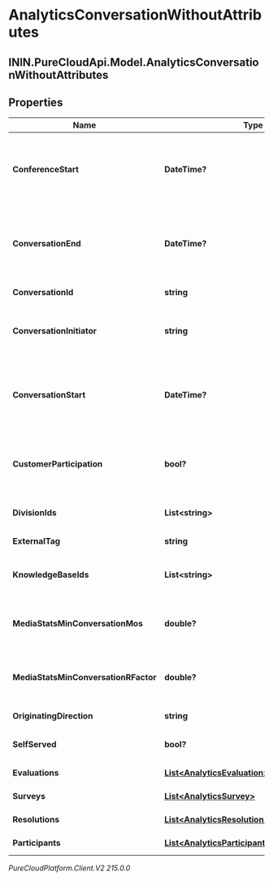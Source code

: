 # AnalyticsConversationWithoutAttributes

## ININ.PureCloudApi.Model.AnalyticsConversationWithoutAttributes

## Properties

|Name | Type | Description | Notes|
|------------ | ------------- | ------------- | -------------|
| **ConferenceStart** | **DateTime?** | The start time of a conference call. Date time is represented as an ISO-8601 string. For example: yyyy-MM-ddTHH:mm:ss[.mmm]Z | [optional] |
| **ConversationEnd** | **DateTime?** | The end time of a conversation. Date time is represented as an ISO-8601 string. For example: yyyy-MM-ddTHH:mm:ss[.mmm]Z | [optional] |
| **ConversationId** | **string** | Unique identifier for the conversation | [optional] |
| **ConversationInitiator** | **string** | Indicates the participant purpose of the participant initiating a message conversation | [optional] |
| **ConversationStart** | **DateTime?** | The start time of a conversation. Date time is represented as an ISO-8601 string. For example: yyyy-MM-ddTHH:mm:ss[.mmm]Z | [optional] |
| **CustomerParticipation** | **bool?** | Indicates a messaging conversation in which the customer participated by sending at least one message | [optional] |
| **DivisionIds** | **List&lt;string&gt;** | Identifier(s) of division(s) associated with a conversation | [optional] |
| **ExternalTag** | **string** | External tag for the conversation | [optional] |
| **KnowledgeBaseIds** | **List&lt;string&gt;** | The unique identifier(s) of the knowledge base(s) used | [optional] |
| **MediaStatsMinConversationMos** | **double?** | The lowest estimated average MOS among all the audio streams belonging to this conversation | [optional] |
| **MediaStatsMinConversationRFactor** | **double?** | The lowest R-factor value among all of the audio streams belonging to this conversation | [optional] |
| **OriginatingDirection** | **string** | The original direction of the conversation | [optional] |
| **SelfServed** | **bool?** | Indicates whether all flow sessions were self serviced | [optional] |
| **Evaluations** | [**List&lt;AnalyticsEvaluation&gt;**](AnalyticsEvaluation) | Evaluations associated with this conversation | [optional] |
| **Surveys** | [**List&lt;AnalyticsSurvey&gt;**](AnalyticsSurvey) | Surveys associated with this conversation | [optional] |
| **Resolutions** | [**List&lt;AnalyticsResolution&gt;**](AnalyticsResolution) | Resolutions associated with this conversation | [optional] |
| **Participants** | [**List&lt;AnalyticsParticipantWithoutAttributes&gt;**](AnalyticsParticipantWithoutAttributes) | Participants in the conversation | [optional] |



_PureCloudPlatform.Client.V2 215.0.0_
